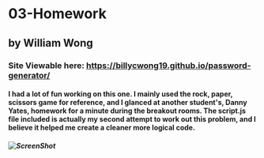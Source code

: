 # 03-Homework
## by William Wong
### Site Viewable here: https://billycwong19.github.io/password-generator/
#### I had a lot of fun working on this one. I mainly used the rock, paper, scissors game for reference, and I glanced at another student's, Danny Yates, homework for a minute during the breakout rooms. The script.js file included is actually my second attempt to work out this problem, and I believe it helped me create a cleaner more logical code. 
##### ![ScreenShot](./images/screenshot.png "screenshot of homework 3")
